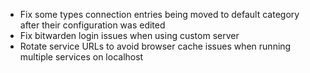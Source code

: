 - Fix some types connection entries being moved to default category after their configuration was edited
- Fix bitwarden login issues when using custom server
- Rotate service URLs to avoid browser cache issues when running multiple services on localhost
